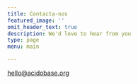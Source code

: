 ```yaml
---
title: Contacta-nos
featured_image: ''
omit_header_text: true
description: We'd love to hear from you
type: page
menu: main

---
```



[hello@acidobase.org](mailto:hello@acidobase.org) 